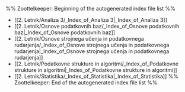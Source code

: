 %% Zoottelkeeper: Beginning of the autogenerated index file list  %%
-  [[2. Letnik/Analiza 3/_Index_of_Analiza 3|_Index_of_Analiza 3]]
-  [[2. Letnik/Osnove podatkovnih baz/_Index_of_Osnove podatkovnih baz|_Index_of_Osnove podatkovnih baz]]
-  [[2. Letnik/Osnove strojnega učenja in podatkovnega rudarjenja/_Index_of_Osnove strojnega učenja in podatkovnega rudarjenja|_Index_of_Osnove strojnega učenja in podatkovnega rudarjenja]]
-  [[2. Letnik/Podatkovne strukture in algoritmi/_Index_of_Podatkovne strukture in algoritmi|_Index_of_Podatkovne strukture in algoritmi]]
-  [[2. Letnik/Statistika/_Index_of_Statistika|_Index_of_Statistika]]
%% Zoottelkeeper: End of the autogenerated index file list  %%
